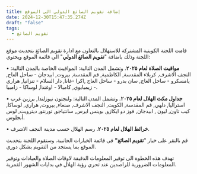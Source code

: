 ```yaml
---
title: إضافة تقويم الصائغ الدولي الى الموقع
date: 2024-12-30T15:47:35.274Z
draft: "false"
tags:
  - تقويم الصائغ
---
```

قامت اللجنة الكويتية المشتركة للاستهلال بالتعاون مع ادارة تقويم الصائغ بتحديث موقع اللجنة وذلك باضافة "**تقويم الصائغ الدولي**" الى قائمة الموقع ويحتوي:


• **مواقيت الصلاة لعام ٢٠٢٥**. وتشمل المدن التالية: المواقيت الخاصة بالمدن التالية: النجف الاشرف, كربلاء المقدسة, الكاظمية, قم المقدسة, بيروت, ابيدجان - ساحل العاج, يامسكرو - ساحل العاج, سان بدرو - ساحل العاج ,اكرا -غانا, دار السلام  - تنزانيا, هراري - زيمبابوي, كامبالا - اوغندا, لوساكا - زامبيا.


• **جداول مكث الهلال لعام ٢٠٢٥**. وتشمل المدن التالية: ولنجتون  نيوزلندا, برزبن  غرب استراليا, دلهي, قم المقدسة, الكويت, النجف الاشرف, صنعاء, بيروت, هراري, لوساكا, كيب تاون, ليون , ابيدجان, فوز دو ايكازو, بوينس ايرس, سانتياجو, تورنتو, ديترويت, لوس أنجلوس.


• **خرائط الهلال لعام ٢٠٢٥**. رسم الهلال حسب مدينة النجف الاشرف.

 قم بالنقر على خيار "**تقويم الصائغ"**  في قائمة الخيارات الجانبية. وستقوم اللجنة بتحديث الموقع بما يستجد من التقويم بشكل دوري. 

تهدف هذه الخطوة الى توفير المعلومات الدقيقة لاوقات الصلاة والعبادات وتوفير المعلومات الضرورية للراصدين عند تحري رؤية الهلال في بدايات الشهور القمرية.